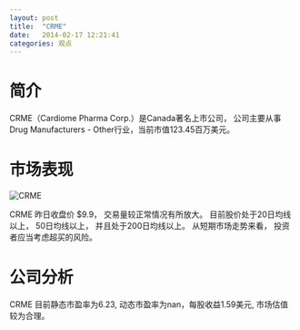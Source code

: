 ```yaml
---
layout: post
title:  "CRME"
date:   2014-02-17 12:21:41
categories: 观点
---
```


# 简介
CRME（Cardiome Pharma Corp.）是Canada著名上市公司，
公司主要从事Drug Manufacturers - Other行业，当前市值123.45百万美元。

# 市场表现

![CRME](http://finviz.com/chart.ashx?t=CRME&ty=c&ta=1&p=d&s=l)

CRME 昨日收盘价 $9.9，
交易量较正常情况有所放大。
目前股价处于20日均线以上，
50日均线以上，
并且处于200日均线以上。
从短期市场走势来看，
投资者应当考虑超买的风险。

# 公司分析
CRME 目前静态市盈率为6.23, 动态市盈率为nan，每股收益1.59美元,
市场估值较为合理。
